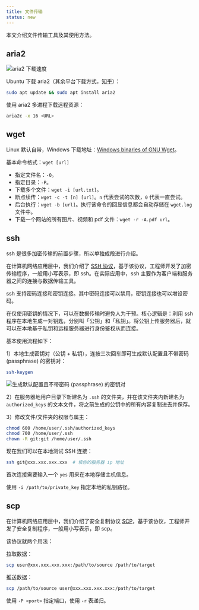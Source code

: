 ```yaml
---
title: 文件传输
status: new
---
```


本文介绍文件传输工具及其使用方法。

## aria2

![aria2 下载速度](https://cdn.dwj601.cn/images/20250423164102829.png)

Ubuntu 下载 aria2（其余平台下载方式，[知乎](https://zhuanlan.zhihu.com/p/637294044)）：

```bash
sudo apt update && sudo apt install aria2
```

使用 aria2 多进程下载远程资源：

```bash
aria2c -x 16 <URL>
```

## wget

Linux 默认自带，Windows 下载地址：[Windows binaries of GNU Wget](https://eternallybored.org/misc/wget/)。

基本命令格式：`wget [url]`

- 指定文件名：`-O`。
- 指定目录：`-P`。
- 下载多个文件：`wget -i [url.txt]`。
- 断点续传：`wget -c -t [n] [url]`。`n` 代表尝试的次数，`0` 代表一直尝试。
- 后台执行：`wget -b [url]`。执行该命令的回显信息都会自动存储在 `wget.log` 文件中。
- 下载一个网站的所有图片、视频和 pdf 文件：`wget -r -A.pdf url`。

## ssh

ssh 是很多加密传输的前置步骤，所以单独成段进行介绍。

在计算机网络应用层中，我们介绍了 [SSH 协议](../base/cs/computer-network/application-layer.md#ssh-协议)，基于该协议，工程师开发了加密传输程序，一般用小写表示，即 ssh。在实际应用中，ssh 主要作为客户端和服务器之间的连接与数据传输工具。

ssh 支持密码连接和密钥连接。其中密码连接可以禁用，密钥连接也可以增设密码。

在仅使用密钥的情况下，可以在数据传输时避免人为干预。核心逻辑是：利用 ssh 程序在本地生成一对钥匙，分别叫「公钥」和「私钥」。将公钥上传服务器后，就可以在本地基于私钥和远程服务器进行身份鉴权从而连接。

基本使用流程如下：

1）本地生成密钥对（公钥 + 私钥），连按三次回车即可生成默认配置且不带密码 (passphrase) 的密钥对：

```bash
ssh-keygen
```

![生成默认配置且不带密码 (passphrase) 的密钥对](https://cdn.dwj601.cn/images/202404071758590.png)

2）在服务器地用户目录下新建名为 `.ssh` 的文件夹，并在该文件夹内新建名为 `authorized_keys` 的文本文件，将之前生成的公钥中的所有内容复制进去并保存。

3）修改文件/文件夹的权限与属主：

```bash
chmod 600 /home/user/.ssh/authorized_keys
chmod 700 /home/user/.ssh
chown -R git:git /home/user/.ssh
```

现在我们可以在本地测试 SSH 连接：

```bash
ssh git@xxx.xxx.xxx.xxx  # 填你的服务器 ip 地址
```

首次连接需要输入一个 `yes` 用来在本地存储主机信息。

使用 `-i /path/to/private_key` 指定本地的私钥路径。

## scp

在计算机网络应用层中，我们介绍了安全复制协议 [SCP](../base/cs/computer-network/application-layer.md#scp-协议)，基于该协议，工程师开发了安全复制程序，一般用小写表示，即 scp。

该协议就两个用法：

拉取数据：

```bash
scp user@xxx.xxx.xxx.xxx:/path/to/source /path/to/target
```

推送数据：

```bash
scp /path/to/source user@xxx.xxx.xxx.xxx:/path/to/target
```

使用 `-P <port>` 指定端口，使用 `-r` 表递归。
